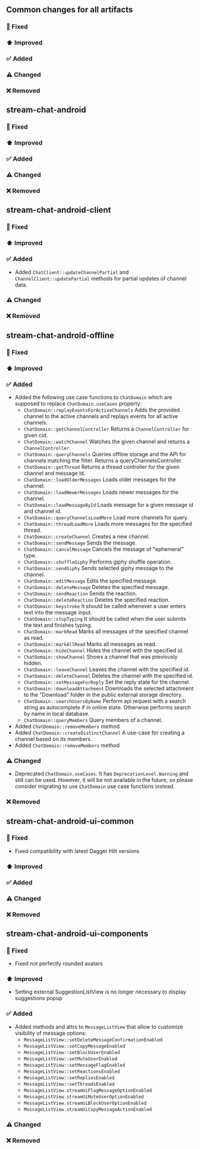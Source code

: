## Common changes for all artifacts
### 🐞 Fixed

### ⬆️ Improved

### ✅ Added

### ⚠️ Changed

### ❌ Removed


## stream-chat-android
### 🐞 Fixed

### ⬆️ Improved

### ✅ Added

### ⚠️ Changed

### ❌ Removed


## stream-chat-android-client
### 🐞 Fixed

### ⬆️ Improved

### ✅ Added
- Added `ChatClient::updateChannelPartial` and `ChannelClient::updatePartial` methods for partial updates of channel data.

### ⚠️ Changed

### ❌ Removed

## stream-chat-android-offline
### 🐞 Fixed

### ⬆️ Improved

### ✅ Added
- Added the following use case functions to `ChatDomain` which are supposed to replace `ChatDomain.useCases` property:
  * `ChatDomain::replayEventsForActiveChannels` Adds the provided channel to the active channels and replays events for all active channels.
  * `ChatDomain::getChannelController` Returns a `ChannelController` for given cid.
  * `ChatDomain::watchChannel` Watches the given channel and returns a `ChannelController`.
  * `ChatDomain::queryChannels` Queries offline storage and the API for channels matching the filter. Returns a queryChannelsController.
  * `ChatDomain::getThread` Returns a thread controller for the given channel and message id.
  * `ChatDomain::loadOlderMessages` Loads older messages for the channel.
  * `ChatDomain::loadNewerMessages` Loads newer messages for the channel.
  * `ChatDomain::loadMessageById` Loads message for a given message id and channel id.
  * `ChatDomain::queryChannelsLoadMore` Load more channels for query.
  * `ChatDomain::threadLoadMore` Loads more messages for the specified thread.
  * `ChatDomain::createChannel` Creates a new channel.
  * `ChatDomain::sendMessage` Sends the message.
  * `ChatDomain::cancelMessage` Cancels the message of "ephemeral" type.
  * `ChatDomain::shuffleGiphy` Performs giphy shuffle operation.
  * `ChatDomain::sendGiphy` Sends selected giphy message to the channel.
  * `ChatDomain::editMessage` Edits the specified message.
  * `ChatDomain::deleteMessage` Deletes the specified message.
  * `ChatDomain::sendReaction` Sends the reaction.
  * `ChatDomain::deleteReaction` Deletes the specified reaction.
  * `ChatDomain::keystroke` It should be called whenever a user enters text into the message input.
  * `ChatDomain::stopTyping` It should be called when the user submits the text and finishes typing.
  * `ChatDomain::markRead` Marks all messages of the specified channel as read.
  * `ChatDomain::markAllRead` Marks all messages as read.
  * `ChatDomain::hideChannel` Hides the channel with the specified id.
  * `ChatDomain::showChannel` Shows a channel that was previously hidden.
  * `ChatDomain::leaveChannel` Leaves the channel with the specified id.
  * `ChatDomain::deleteChannel` Deletes the channel with the specified id.
  * `ChatDomain::setMessageForReply` Set the reply state for the channel.
  * `ChatDomain::downloadAttachment` Downloads the selected attachment to the "Download" folder in the public external storage directory.
  * `ChatDomain::searchUsersByName` Perform api request with a search string as autocomplete if in online state. Otherwise performs search by name in local database.
  * `ChatDomain::queryMembers` Query members of a channel.
- Added `ChatDomain::removeMembers` method
- Added `ChatDomain::createDistinctChannel` A use-case for creating a channel based on its members.
- Added `ChatDomain::removeMembers` method

### ⚠️ Changed
- Deprecated `ChatDomain.useCases`. It has `DeprecationLevel.Warning` and still can be used. However, it will be not available in the future, so please consider migrating to use `ChatDomain` use case functions instead.

### ❌ Removed

## stream-chat-android-ui-common
### 🐞 Fixed
- Fixed compatibility with latest Dagger Hilt versions

### ⬆️ Improved

### ✅ Added

### ⚠️ Changed

### ❌ Removed

## stream-chat-android-ui-components
### 🐞 Fixed
- Fixed not perfectly rounded avatars
### ⬆️ Improved
- Setting external SuggestionListView is no longer necessary to display suggestions popup
### ✅ Added
- Added methods and attrs to `MessageListView` that allow to customize visibility of message options:
    * `MessageListView::setDeleteMessageConfirmationEnabled`
    * `MessageListView::setCopyMessageEnabled`
    * `MessageListView::setBlockUserEnabled`
    * `MessageListView::setMuteUserEnabled`
    * `MessageListView::setMessageFlagEnabled`
    * `MessageListView::setReactionsEnabled`
    * `MessageListView::setRepliesEnabled`
    * `MessageListView::setThreadsEnabled`
    * `MessageListView.streamUiFlagMessageOptionEnabled`
    * `MessageListView.streamUiMuteUserOptionEnabled`
    * `MessageListView.streamUiBlockUserOptionEnabled`
    * `MessageListView.streamUiCopyMessageActionEnabled`

### ⚠️ Changed

### ❌ Removed
